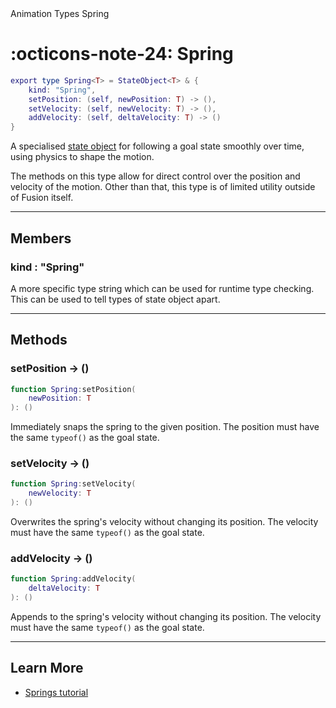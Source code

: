 <nav class="fusiondoc-api-breadcrumbs">
	<span>Animation</span>
	<span>Types</span>
	<span>Spring</span>
</nav>

<h1 class="fusiondoc-api-header" markdown>
	<span class="fusiondoc-api-icon" markdown>:octicons-note-24:</span>
	<span class="fusiondoc-api-name">Spring</span>
</h1>

```Lua
export type Spring<T> = StateObject<T> & {
	kind: "Spring",
	setPosition: (self, newPosition: T) -> (),
	setVelocity: (self, newVelocity: T) -> (),
	addVelocity: (self, deltaVelocity: T) -> ()
}
```

A specialised [state object](../../../state/types/stateobject) for following a goal state smoothly
over time, using physics to shape the motion.

The methods on this type allow for direct control over the position and velocity
of the motion. Other than that, this type is of limited utility outside of
Fusion itself.

-----

## Members

<h3 markdown>
	kind
	<span class="fusiondoc-api-type">
		: "Spring"
	</span>
</h3>

A more specific type string which can be used for runtime type checking. This
can be used to tell types of state object apart.

-----

## Methods

<h3 markdown>
	setPosition
	<span class="fusiondoc-api-type">
		-> ()
	</span>
</h3>

```Lua
function Spring:setPosition(
	newPosition: T
): ()
```

Immediately snaps the spring to the given position. The position must have the
same `typeof()` as the goal state.

<h3 markdown>
	setVelocity
	<span class="fusiondoc-api-type">
		-> ()
	</span>
</h3>

```Lua
function Spring:setVelocity(
	newVelocity: T
): ()
```

Overwrites the spring's velocity without changing its position. The velocity
must have the same `typeof()` as the goal state.

<h3 markdown>
	addVelocity
	<span class="fusiondoc-api-type">
		-> ()
	</span>
</h3>

```Lua
function Spring:addVelocity(
	deltaVelocity: T
): ()
```

Appends to the spring's velocity without changing its position. The velocity
must have the same `typeof()` as the goal state.

-----

## Learn More

- [Springs tutorial](../../../../tutorials/animation/springs)